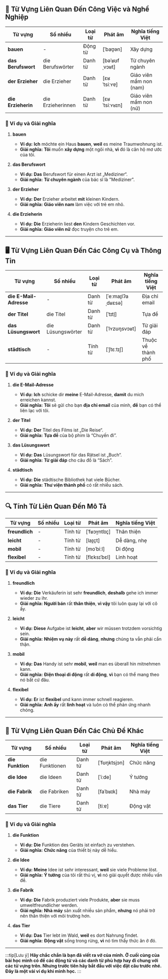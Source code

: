 ## **💼 Từ Vựng Liên Quan Đến Công Việc và Nghề Nghiệp**

|**Từ vựng**|**Số nhiều**|**Loại từ**|**Phát âm**|**Nghĩa tiếng Việt**|
|---|---|---|---|---|
|**bauen**|-|Động từ|[ˈbaʊ̯ən]|Xây dựng|
|**das Berufswort**|die Berufswörter|Danh từ|[bəˈʁʊfˌvɔʁt]|Từ chuyên ngành|
|**der Erzieher**|die Erzieher|Danh từ|[ɛʁˈtsiːʏɐ]|Giáo viên mầm non (nam)|
|**die Erzieherin**|die Erzieherinnen|Danh từ|[ɛʁˈtsiːʏʁɪn]|Giáo viên mầm non (nữ)|

### **📌 Ví dụ và Giải nghĩa**

1. **bauen**
    
    - **Ví dụ:** **Ich** möchte ein Haus **bauen**, **weil** es meine Traumwohnung ist.
    - **Giải nghĩa:** **Tôi** muốn **xây dựng** một ngôi nhà, **vì** đó là căn hộ mơ ước của tôi.
2. **das Berufswort**
    
    - **Ví dụ:** **Das** Berufswort für einen Arzt ist „Mediziner“.
    - **Giải nghĩa:** **Từ chuyên ngành** của bác sĩ là "Mediziner".
3. **der Erzieher**
    
    - **Ví dụ:** **Der** Erzieher arbeitet **mit** kleinen Kindern.
    - **Giải nghĩa:** **Giáo viên nam** làm việc với trẻ em nhỏ.
4. **die Erzieherin**
    
    - **Ví dụ:** **Die** Erzieherin liest **den** Kindern Geschichten vor.
    - **Giải nghĩa:** **Giáo viên nữ** đọc truyện cho trẻ em.

---

## **🖥️ Từ Vựng Liên Quan Đến Các Công Cụ và Thông Tin**

|**Từ vựng**|**Số nhiều**|**Loại từ**|**Phát âm**|**Nghĩa tiếng Việt**|
|---|---|---|---|---|
|**die E-Mail-Adresse**|-|Danh từ|[ˈeːmaɪ̯lʔaˌdʁɛsə]|Địa chỉ email|
|**der Titel**|die Titel|Danh từ|[ˈtɪtl̩]|Tựa đề|
|**das Lüsungswort**|die Lüsungswörter|Danh từ|[ˈlʏzʊŋsvɔʁt]|Từ giải đáp|
|**städtisch**|-|Tính từ|[ˈʃtɛːtɪʃ]|Thuộc về thành phố|

### **📌 Ví dụ và Giải nghĩa**

1. **die E-Mail-Adresse**
    
    - **Ví dụ:** **Ich** schicke dir **meine** E-Mail-Adresse, **damit** du mich erreichen kannst.
    - **Giải nghĩa:** **Tôi** sẽ gửi cho bạn **địa chỉ email** của mình, **để** bạn có thể liên lạc với tôi.
2. **der Titel**
    
    - **Ví dụ:** **Der** Titel des Films ist „Die Reise“.
    - **Giải nghĩa:** **Tựa đề** của bộ phim là “Chuyến đi”.
3. **das Lüsungswort**
    
    - **Ví dụ:** **Das** Lüsungswort für das Rätsel ist „Buch“.
    - **Giải nghĩa:** **Từ giải đáp** cho câu đố là “Sách”.
4. **städtisch**
    
    - **Ví dụ:** **Die** städtische Bibliothek hat viele Bücher.
    - **Giải nghĩa:** **Thư viện thành phố** có rất nhiều sách.

---

## **🔍 Tính Từ Liên Quan Đến Mô Tả**

|**Từ vựng**|**Số nhiều**|**Loại từ**|**Phát âm**|**Nghĩa tiếng Việt**|
|---|---|---|---|---|
|**freundlich**|-|Tính từ|[ˈfʁɔʏ̯ntlɪç]|Thân thiện|
|**leicht**|-|Tính từ|[laɪ̯çt]|Dễ dàng, nhẹ|
|**mobil**|-|Tính từ|[moˈbiːl]|Di động|
|**flexibel**|-|Tính từ|[flɛksɪˈbɛl]|Linh hoạt|

### **📌 Ví dụ và Giải nghĩa**

1. **freundlich**
    
    - **Ví dụ:** **Die** Verkäuferin ist sehr **freundlich**, **deshalb** gehe ich immer wieder zu ihr.
    - **Giải nghĩa:** **Người bán** rất **thân thiện**, **vì vậy** tôi luôn quay lại với cô ấy.
2. **leicht**
    
    - **Ví dụ:** **Diese** Aufgabe ist **leicht**, **aber** wir müssen trotzdem vorsichtig sein.
    - **Giải nghĩa:** **Nhiệm vụ này** rất **dễ dàng**, **nhưng** chúng ta vẫn phải cẩn thận.
3. **mobil**
    
    - **Ví dụ:** **Das** Handy ist sehr **mobil**, **weil** man es überall hin mitnehmen kann.
    - **Giải nghĩa:** **Điện thoại di động** rất **di động**, **vì** bạn có thể mang theo nó bất cứ đâu.
4. **flexibel**
    
    - **Ví dụ:** **Er** ist **flexibel** und kann immer schnell reagieren.
    - **Giải nghĩa:** **Anh ấy** rất **linh hoạt** và luôn có thể phản ứng nhanh chóng.

---
## **📝 Từ Vựng Liên Quan Đến Các Chủ Đề Khác**

|**Từ vựng**|**Số nhiều**|**Loại từ**|**Phát âm**|**Nghĩa tiếng Việt**|
|---|---|---|---|---|
|**die Funktion**|die Funktionen|Danh từ|[ˈfʊŋktsjɔn]|Chức năng|
|**die Idee**|die Ideen|Danh từ|[ˈiːde]|Ý tưởng|
|**die Fabrik**|die Fabriken|Danh từ|[faˈbʁɪk]|Nhà máy|
|**das Tier**|die Tiere|Danh từ|[tiːɐ]|Động vật|

### **📌 Ví dụ và Giải nghĩa**

1. **die Funktion**
    
    - **Ví dụ:** **Die** Funktion des Geräts ist einfach zu verstehen.
    - **Giải nghĩa:** **Chức năng** của thiết bị này dễ hiểu.
2. **die Idee**
    
    - **Ví dụ:** **Meine** Idee ist sehr interessant, **weil** sie viele Probleme löst.
    - **Giải nghĩa:** **Ý tưởng** của tôi rất thú vị, **vì** nó giải quyết được nhiều vấn đề.
3. **die Fabrik**
    
    - **Ví dụ:** **Die** Fabrik produziert viele Produkte, **aber** sie muss umweltfreundlicher werden.
    - **Giải nghĩa:** **Nhà máy** sản xuất nhiều sản phẩm, **nhưng** nó phải trở nên thân thiện với môi trường hơn.
4. **das Tier**
    
    - **Ví dụ:** **Das** Tier lebt im Wald, **weil** es dort Nahrung findet.
    - **Giải nghĩa:** **Động vật** sống trong rừng, **vì** nó tìm thấy thức ăn ở đó.


---
:::tip[Lưu ý]
**Hãy chắc chắn là bạn đã viết ra vở của mình. Ở cuối cùng của bài học mình có để các động từ và các danh từ phù hợp hay đi chung với các từ vựng trên. Nhưng trước tiên hãy bắt đầu với việc đặt câu trước nhé. Đây là một vài ví dụ khi mình học.**
:::